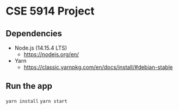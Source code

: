 # CSE 5914 Project

## Dependencies
* Node.js (14.15.4 LTS)
  - https://nodejs.org/en/
* Yarn 
  - https://classic.yarnpkg.com/en/docs/install/#debian-stable

## Run the app
`yarn install`
`yarn start`
